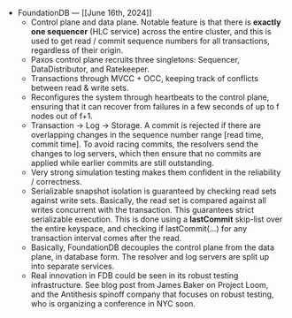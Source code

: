 - FoundationDB — [[June 16th, 2024]]
    - Control plane and data plane. Notable feature is that there is __exactly one sequencer__ (HLC service) across the entire cluster, and this is used to get read / commit sequence numbers for all transactions, regardless of their origin.
    - Paxos control plane recruits three singletons: Sequencer, DataDistributor, and Ratekeeper.
    - Transactions through MVCC + OCC, keeping track of conflicts between read & write sets.
    - Reconfigures the system through heartbeats to the control plane, ensuring that it can recover from failures in a few seconds of up to f nodes out of f+1.
    - Transaction -> Log -> Storage. A commit is rejected if there are overlapping changes in the sequence number range [read time, commit time]. To avoid racing commits, the resolvers send the changes to log servers, which then ensure that no commits are applied while earlier commits are still outstanding.
    - Very strong simulation testing makes them confident in the reliability / correctness.
    - Serializable snapshot isolation is guaranteed by checking read sets against write sets. Basically, the read set is compared against all writes concurrent with the transaction. This guarantees strict serializable execution. This is done using a __lastCommit__ skip-list over the entire keyspace, and checking if lastCommit(...) for any transaction interval comes after the read.
    - Basically, FoundationDB decouples the control plane from the data plane, in database form. The resolver and log servers are split up into separate services.
    - Real innovation in FDB could be seen in its robust testing infrastructure. See blog post from James Baker on Project Loom, and the Antithesis spinoff company that focuses on robust testing, who is organizing a conference in NYC soon.
